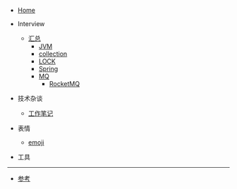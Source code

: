 <!-- 左侧目录 -->

- [Home](./)



- Interview
  - [汇总](/docs/interview/README.md)
    - [JVM](/docs/interview/jvm/README.md)
    - [collection](/docs/interview/collection/README.md)
    - [LOCK](/docs/interview/base/README.md)
    - [Spring](/docs/interview/spring/README.md)
    - [MQ](/docs/interview/mq/README.md)
      - [RocketMQ](/docs/interview/mq/rocketmq/README.md)
- 技术杂谈
  - [工作笔记](/docs/Java/WorkNotes.md)
  <!--- [快速入门](quick-start.md)-->

- 表情
    - [emoji](emoji-list.md)

- 工具  

-----------------------------------

- [参考](reference-resources.md)